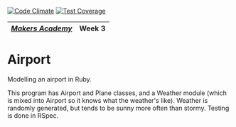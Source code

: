 [![Code Climate](https://codeclimate.com/repos/54539a45e30ba07499006ff2/badges/1b43f5aac5f4488e1861/gpa.svg)](https://codeclimate.com/repos/54539a45e30ba07499006ff2/feed)
[![Test Coverage](https://codeclimate.com/repos/54539a45e30ba07499006ff2/badges/1b43f5aac5f4488e1861/coverage.svg)](https://codeclimate.com/repos/54539a45e30ba07499006ff2/feed)

| [*Makers Academy*](http://www.makersacademy.com) | Week 3 |
| ------------------------------------------------ | ------ |

# Airport


Modelling an airport in Ruby.

This program has Airport and Plane classes, and a Weather module (which is mixed into Airport so it knows what the weather's like). Weather is randomly generated, but tends to be sunny more often than stormy. Testing is done in RSpec.

